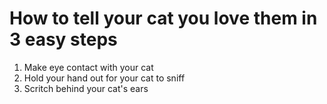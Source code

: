# How to tell your cat you love them in 3 easy steps

1. Make eye contact with your cat
2. Hold your hand out for your cat to sniff
3. Scritch behind your cat's ears 
